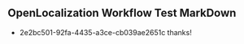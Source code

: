 ## OpenLocalization Workflow Test MarkDown
* 2e2bc501-92fa-4435-a3ce-cb039ae2651c thanks!

<!--HONumber=Aug16_HO1-->


